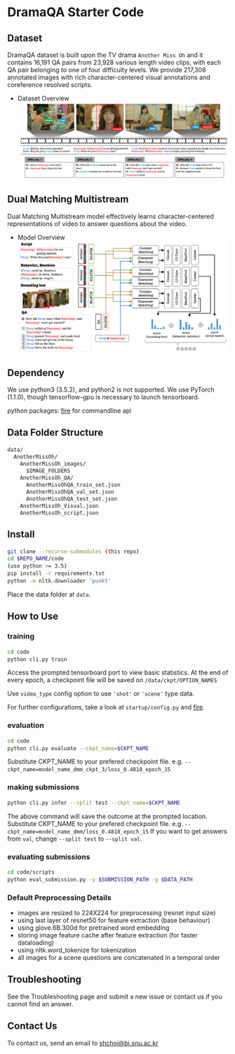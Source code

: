 # DramaQA Starter Code

<!--
This repository contains pipelines to conduct video QA with deep learning based models.
It supports image loading, feature extraction, feature caching, training framework, tensorboard logging and more.
-->

## Dataset
DramaQA dataset is built upon the TV drama `Another Miss Oh` and it contains 16,191 QA pairs from 23,928 various length video clips, with each QA pair belonging to one of four difficulty levels. We provide 217,308 annotated images with rich character-centered visual annotations and coreference resolved scripts. 

- Dataset Overview
    ![dataset overview](./figures/dramaqa_overview_final.png)

## Dual Matching Multistream
Dual Matching Multistream model effectively learns character-centered representations of video to answer questions about the video.

- Model Overview
    ![model figure](./figures/model_final.png)


## Dependency

We use python3 (3.5.2), and python2 is not supported.
We use PyTorch (1.1.0), though tensorflow-gpu is necessary to launch tensorboard.

python packages:
[fire](https://github.com/google/python-fire) for commandline api


## Data Folder Structure

```
data/
  AnotherMissOh/
    AnotherMissOh_images/
      $IMAGE_FOLDERS
    AnotherMissOh_QA/
      AnotherMissOhQA_train_set.json
      AnotherMissOhQA_val_set.json
      AnotherMissOhQA_test_set.json
    AnotherMissOh_Visual.json
    AnotherMissOh_script.json
```

## Install

```bash
git clone --recurse-submodules (this repo)
cd $REPO_NAME/code
(use python >= 3.5)
pip install -r requirements.txt
python -m nltk.downloader 'punkt'
```

Place the data folder at `data`.

## How to Use

### training

```bash
cd code
python cli.py train
```

Access the prompted tensorboard port to view basic statistics.
At the end of every epoch, a checkpoint file will be saved on `/data/ckpt/OPTION_NAMES`

Use `video_type` config option to use `'shot'` or `'scene'` type data.

For further configurations, take a look at `startup/config.py` and
[fire](https://github.com/google/python-fire).

### evaluation

```bash
cd code
python cli.py evaluate --ckpt_name=$CKPT_NAME
```

Substitute CKPT_NAME to your prefered checkpoint file.
e\.g\. `--ckpt_name=model_name_dmm_ckpt_3/loss_0.4818_epoch_15`

### making submissions

```bash
python cli.py infer --split test --ckpt_name=$CKPT_NAME
```

The above command will save the outcome at the prompted location. 
Substitute CKPT_NAME to your prefered checkpoint file.
e\.g\. `--ckpt_name=model_name_dmm/loss_0.4818_epoch_15`
If you want to get answers from `val`, change `--split test` to `--split val`.

### evaluating submissions

```bash
cd code/scripts
python eval_submission.py -y $SUBMISSION_PATH -g $DATA_PATH
```

### Default Preprocessing Details

- images are resized to 224X224 for preprocessing (resnet input size)
- using last layer of resnet50 for feature extraction (base behaviour)
- using glove.6B.300d for pretrained word embedding
- storing image feature cache after feature extraction (for faster dataloading)
- using nltk.word_tokenize for tokenization
- all images for a scene questions are concatenated in a temporal order

## Troubleshooting

See the Troubleshooting page and submit a new issue or contact us if you cannot find an answer.

## Contact Us

To contact us, send an email to shchoi@bi.snu.ac.kr
